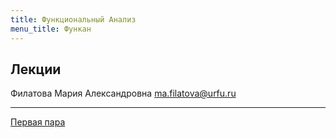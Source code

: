 ```yaml
---
title: Функциональный Анализ
menu_title: Функан
---
```


## Лекции

Филатова Мария Александровна ma.filatova@urfu.ru

---

[Первая пара](lectures/1)